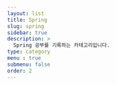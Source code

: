 ```yaml
---
layout: list
title: Spring
slug: spring
sidebar: true
description: >
  Spring 공부를 기록하는 카테고리입니다.
type: category
menu : true
submenu: false
order: 2
---
```

